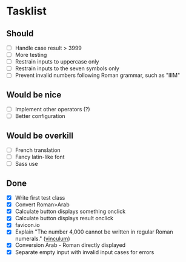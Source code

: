 # Tasklist

## Should

+ [ ] Handle case result > 3999
+ [ ] More testing
+ [ ] Restrain inputs to uppercase only
+ [ ] Restrain inputs to the seven symbols only
+ [ ] Prevent invalid numbers following Roman grammar, such as "IIIM"

## Would be nice

+ [ ] Implement other operators (?)
+ [ ] Better configuration

## Would be overkill

+ [ ] French translation
+ [ ] Fancy latin-like font
+ [ ] Sass use

## Done

+ [x] Write first test class
+ [x] Convert Roman>Arab
+ [x] Calculate button displays something onclick
+ [x] Calculate button displays result onclick 
+ [x] favicon.io
+ [x] Explain "The number 4,000 cannot be written in regular Roman numerals." ([vinculum](https://englishhistory.net/romans/roman-numerals/)) 
+ [x] Conversion Arab - Roman directly displayed
+ [x] Separate empty input with invalid input cases for errors